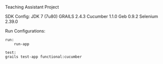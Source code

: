 Teaching Assistant Project

SDK Config:
    JDK 7 (7u80)
    GRAILS 2.4.3
    Cucumber 1.1.0
    Geb 0.9.2
    Selenium 2.39.0

Run Configurations:

    run:
        run-app

    test:
    grails test-app functional:cucumber


